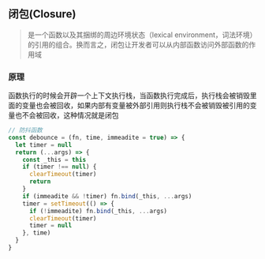 ## 闭包(Closure)
> 是一个函数以及其捆绑的周边环境状态（lexical environment，词法环境）的引用的组合。换而言之，闭包让开发者可以从内部函数访问外部函数的作用域

### 原理
函数执行的时候会开辟一个上下文执行栈，当函数执行完成后，执行栈会被销毁里面的变量也会被回收，如果内部有变量被外部引用则执行栈不会被销毁被引用的变量也不会被回收，这种情况就是闭包

```js
// 防抖函数
const debounce = (fn, time, immeadite = true) => {
  let timer = null
  return (...args) => {
    const _this = this
    if (timer !== null) {
      clearTimeout(timer)
      return
    }
    if (immeadite && !timer) fn.bind(_this, ...args)
    timer = setTimeout(() => {
      if (!immeadite) fn.bind(_this, ...args)
      clearTimeout(timer)
      timer = null
    }, time)
  }
}
```